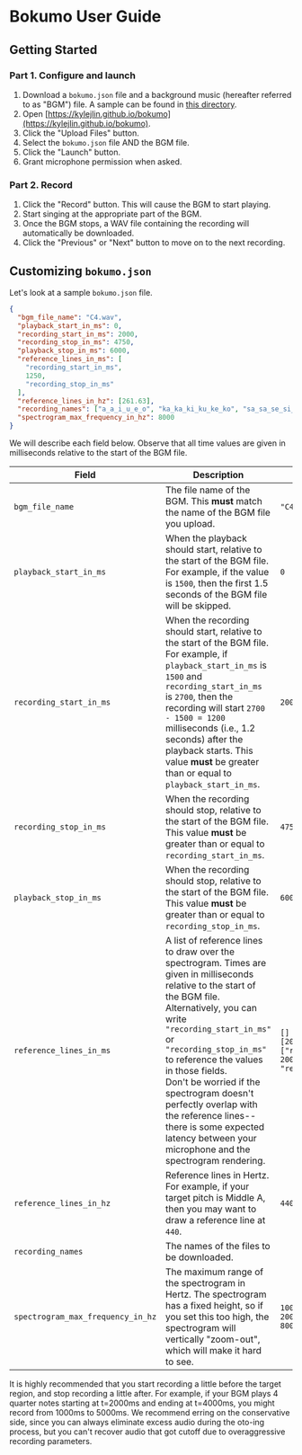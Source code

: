 # Bokumo User Guide

## Getting Started

### Part 1. Configure and launch

1. Download a `bokumo.json` file and a background music (hereafter referred to as "BGM") file. A sample can be found in [this directory](../samples/c2_120bpm).
2. Open [https://kylejlin.github.io/bokumo](https://kylejlin.github.io/bokumo).
3. Click the "Upload Files" button.
4. Select the `bokumo.json` file AND the BGM file.
5. Click the "Launch" button.
6. Grant microphone permission when asked.

### Part 2. Record

1. Click the "Record" button. This will cause the BGM to start playing.
2. Start singing at the appropriate part of the BGM.
3. Once the BGM stops, a WAV file containing the recording will automatically be downloaded.
4. Click the "Previous" or "Next" button to move on to the next recording.

## Customizing `bokumo.json`

Let's look at a sample `bokumo.json` file.

```json
{
  "bgm_file_name": "C4.wav",
  "playback_start_in_ms": 0,
  "recording_start_in_ms": 2000,
  "recording_stop_in_ms": 4750,
  "playback_stop_in_ms": 6000,
  "reference_lines_in_ms": [
    "recording_start_in_ms",
    1250,
    "recording_stop_in_ms"
  ],
  "reference_lines_in_hz": [261.63],
  "recording_names": ["a_a_i_u_e_o", "ka_ka_ki_ku_ke_ko", "sa_sa_se_si_su_so"],
  "spectrogram_max_frequency_in_hz": 8000
}
```

We will describe each field below. Observe that all time values are given in
milliseconds relative to the start of the BGM file.

| Field                             | Description                                                                                                                                                                                                                                                                                                                                                                                                                                   | Examples                                                                          |
| --------------------------------- | --------------------------------------------------------------------------------------------------------------------------------------------------------------------------------------------------------------------------------------------------------------------------------------------------------------------------------------------------------------------------------------------------------------------------------------------- | --------------------------------------------------------------------------------- |
| `bgm_file_name`                   | The file name of the BGM. This **must** match the name of the BGM file you upload.                                                                                                                                                                                                                                                                                                                                                            | `"C4.wav"`                                                                        |
| `playback_start_in_ms`            | When the playback should start, relative to the start of the BGM file. For example, if the value is `1500`, then the first 1.5 seconds of the BGM file will be skipped.                                                                                                                                                                                                                                                                       | `0`                                                                               |
| `recording_start_in_ms`           | When the recording should start, relative to the start of the BGM file. For example, if `playback_start_in_ms` is `1500` and `recording_start_in_ms` is `2700`, then the recording will start `2700 - 1500 = 1200` milliseconds (i.e., 1.2 seconds) after the playback starts. This value **must** be greater than or equal to `playback_start_in_ms`.                                                                                        | `2000`                                                                            |
| `recording_stop_in_ms`            | When the recording should stop, relative to the start of the BGM file. This value **must** be greater than or equal to `recording_start_in_ms`.                                                                                                                                                                                                                                                                                               | `4750`                                                                            |
| `playback_stop_in_ms`             | When the recording should stop, relative to the start of the BGM file. This value **must** be greater than or equal to `recording_stop_in_ms`.                                                                                                                                                                                                                                                                                                | `6000`                                                                            |
| `reference_lines_in_ms`           | A list of reference lines to draw over the spectrogram. Times are given in milliseconds relative to the start of the BGM file. Alternatively, you can write `"recording_start_in_ms"` or `"recording_stop_in_ms"` to reference the values in those fields. <br> Don't be worried if the spectrogram doesn't perfectly overlap with the reference lines--there is some expected latency between your microphone and the spectrogram rendering. | `[]` <br> `[2000]` <br> `["recording_start_in_ms", 2000, "recording_stop_in_ms"]` |
| `reference_lines_in_hz`           | Reference lines in Hertz. For example, if your target pitch is Middle A, then you may want to draw a reference line at `440`.                                                                                                                                                                                                                                                                                                                 | `440`                                                                             |
| `recording_names`                 | The names of the files to be downloaded.                                                                                                                                                                                                                                                                                                                                                                                                      |
| `spectrogram_max_frequency_in_hz` | The maximum range of the spectrogram in Hertz. The spectrogram has a fixed height, so if you set this too high, the spectrogram will vertically "zoom-out", which will make it hard to see.                                                                                                                                                                                                                                                   | `1000` <br> `2000` <br> `8000`                                                    |

It is highly recommended that you start recording a little before the target region, and stop recording a little after.
For example, if your BGM plays 4 quarter notes starting at t=2000ms and ending at t=4000ms, you might record from 1000ms to 5000ms.
We recommend erring on the conservative side, since you can always eliminate
excess audio during the oto-ing process, but you can't recover audio that got cutoff due to overaggressive recording parameters.
